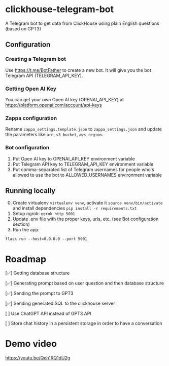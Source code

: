 # clickhouse-telegram-bot

A Telegram bot to get data from ClickHouse using plain English questions (based on GPT3)

## Configuration

### Creating a Telegram bot

Use https://t.me/BotFather to create a new bot. It will give you
the bot Telegram API (TELEGRAM_API_KEY).

### Getting Open AI Key

You can get your own Open AI key (OPENAI_API_KEY) at
https://platform.openai.com/account/api-keys

### Zappa configuration

Rename `zappa_settings.template.json` to `zappa_settings.json` and update the parameters like
`arn`, `s3_bucket`, `aws_region`.

### Bot configuration

1. Put Open AI key to OPENAI_API_KEY environment variable
2. Put Telegram API key to TELEGRAM_API_KEY environment variable
3. Put comma-separated list of Telegram usernames for people who's
   allowed to use the bot to ALLOWED_USERNAMES environment variable

## Running locally

0. Create virtualenv `virtualenv venv`, activate it `source venv/bin/activate`
   and install dependencies `pip install -r requirements.txt`
1. Setup ngrok: `ngrok http 5001`
2. Update .env file with the proper keys, urls, etc. (see Bot configuration section)
3. Run the app:

```
flask run --host=0.0.0.0 --port 5001
```

# Roadmap

[✅] Getting database structure

[✅] Generating prompt based on user question and then database structure

[✅] Sending the prompt to GPT3

[✅] Sending generated SQL to the clickhouse server

[ ] Use ChatGPT API instead of GPT3 API

[ ] Store chat history in a persistent storage in order to have a conversation

# Demo video

https://youtu.be/Qeh1RQ1dU2g
